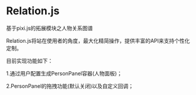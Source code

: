 # Relation.js
基于pixi.js的拓展模块之人物关系图谱

Relation.js将站在使用者的角度，最大化精简操作，提供丰富的API来支持个性化定制。

目前实现功能如下：

1.通过用户配置生成PersonPanel容器(人物面板)；

2.PersonPanel的拖拽功能(默认关闭)以及自定义回调；
